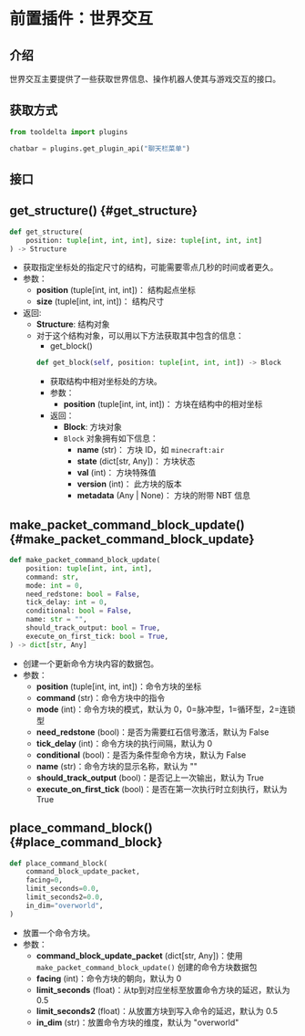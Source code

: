 # 前置插件：世界交互

## 介绍

世界交互主要提供了一些获取世界信息、操作机器人使其与游戏交互的接口。

## 获取方式
```python
from tooldelta import plugins

chatbar = plugins.get_plugin_api("聊天栏菜单")
```


## 接口

## get_structure() {#get_structure}
```python
def get_structure(
    position: tuple[int, int, int], size: tuple[int, int, int]
) -> Structure
```
- 获取指定坐标处的指定尺寸的结构，可能需要零点几秒的时间或者更久。
- 参数：
    - **position** (tuple[int, int, int])：  结构起点坐标
    - **size** (tuple[int, int, int])：  结构尺寸
- 返回:
    - **Structure**: 结构对象
    - 对于这个结构对象，可以用以下方法获取其中包含的信息：
        - get_block()
        ```python
        def get_block(self, position: tuple[int, int, int]) -> Block
        ```
        - 获取结构中相对坐标处的方块。
        - 参数：
            - **position** (tuple[int, int, int])：  方块在结构中的相对坐标
        - 返回：
            - **Block**: 方块对象
            - `Block` 对象拥有如下信息：
                - **name** (str)：  方块 ID，如 `minecraft:air`
                - **state** (dict[str, Any])：  方块状态
                - **val** (int)：  方块特殊值
                - **version** (int)：  此方块的版本
                - **metadata** (Any | None)：  方块的附带 NBT 信息

## make_packet_command_block_update() {#make_packet_command_block_update}
```python
def make_packet_command_block_update(
    position: tuple[int, int, int],
    command: str,
    mode: int = 0,
    need_redstone: bool = False,
    tick_delay: int = 0,
    conditional: bool = False,
    name: str = "",
    should_track_output: bool = True,
    execute_on_first_tick: bool = True,
) -> dict[str, Any]
```
- 创建一个更新命令方块内容的数据包。
- 参数：
    - **position** (tuple[int, int, int])：命令方块的坐标
    - **command** (str)：命令方块中的指令
    - **mode** (int)：命令方块的模式，默认为 0，0=脉冲型，1=循环型，2=连锁型
    - **need_redstone** (bool)：是否为需要红石信号激活，默认为 False
    - **tick_delay** (int)：命令方块的执行间隔，默认为 0
    - **conditional** (bool)：是否为条件型命令方块，默认为 False
    - **name** (str)：命令方块的显示名称，默认为 ""
    - **should_track_output** (bool)：是否记上一次输出，默认为 True
    - **execute_on_first_tick** (bool)：是否在第一次执行时立刻执行，默认为 True

## place_command_block() {#place_command_block}
```python
def place_command_block(
    command_block_update_packet,
    facing=0,
    limit_seconds=0.0,
    limit_seconds2=0.0,
    in_dim="overworld",
)
```
- 放置一个命令方块。
- 参数：
    - **command_block_update_packet** (dict[str, Any])：使用 `make_packet_command_block_update()` 创建的命令方块数据包
    - **facing** (int)：命令方块的朝向，默认为 0
    - **limit_seconds** (float)：从tp到对应坐标至放置命令方块的延迟，默认为 0.5
    - **limit_seconds2** (float)：从放置方块到写入命令的延迟，默认为 0.5
    - **in_dim** (str)：放置命令方块的维度，默认为 "overworld"

